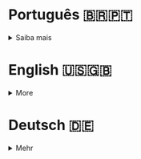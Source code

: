 # Português 🇧🇷🇵🇹

<details>
  <summary>
    Saiba mais
  </summary>
  
  # Blogs Api
Projeto da [Trybe](https://www.betrybe.com/) - Bloco 31 - Aplicação Fullstack de uma empresa de delivery de bebidas.

<details>
  <summary><strong>🏆 Meu desempenho</strong></summary><br />

  <img src="project-infos/delivery-app-requisitos.png"/>
  <img src="project-infos/Delivery-App.gif"/>
</details>

## 🚀 Tecnologias

> Este projeto foi desenvolvido com:

- React
- Context API
- LocalStorage
- React Router Dom
- React Testing Library
- Styled Components
- Node JS
- Express
- JSONWEBTOKEN
- md5
- cors
- mysql2
- chai
- sinon
- Nodemon
- MySQL
- Sequelize
- Docker
- Docker Compose
- Postman

## 📌 Habilidades

> Habilidades desenvolvidas:

- Desenvolver diferentes telas para o app de delivery.
- Desenvolver diferentes telas para diferentes tipos de usuários, cliente, vendendor e gerente.
- Desenvolver uma API RESTful de um CRUD (Create, Read, Update e Delete);
- Utilizar o ORM Sequelize para a leitura e escrita em um banco de dados SQL.
- Integrar frontend com backend a fim de logar usuários e autentica-los, cadastrar novos usuários, realizar
  compras, preparar as compras, envia-las, altera os status delas e exlcuir usuários.

## ‍💻 Softwares necessários

- Docker
- Docker Compose
- MySQL
- NPM || YARN

## ⬇️ Instalando dependências

```bash
npm install
docker run -it --name <nome_do_container> -e MYSQL_ROOT_PASSWORD=suasenha -d -p 3306:3306 mysql:tag
  ps: Caso não queria usar o banco de dados no docker crie um banco de dados com o nome 'delivery-app-dev'.
npm run dev:prestart # Instala dependências do front e do back
```

## ⚡ Executando o projeto

- Definindo as varáveis de ambiente em um arquivo .env;
- Criando o banco de dados e as tabelas com:

```bash
npm run db:reset # executa export NODE_ENV=development
                 # cd ./back-end
                 # npx sequelize-cli db:create
                 # npx sequelize-cli db:drop
                 # npx sequelize-cli db:migrate
                 # npx sequelize-cli db:seed:all
```

```bash
npm run dev # Sobe o front na porta 3000 e o back na 3001
```

### Disclaimer

<span style='color:red'>
  Todos os arquivos dos diretórios __tests__ e scripts foram desenvolvidos pela Trybe.
</span>

## Time de desenvolvimento

> Projeto em grupo:

<table>
    <tr>
      <td>
        <img align="center" height="150px" width="150px" src="https://avatars.githubusercontent.com/u/67388710?v=4"/>
        <h4 align="center">Alê Rabelo</h4>
      </td>
      <td>
        <img align="center" height="150px" width="150px" src="https://avatars.githubusercontent.com/u/18727007?v=4"/>
        <h4 align="center">André Macedo</h4>
      </td>
      <td>
        <img align="center" height="150px" width="150px" src="https://avatars.githubusercontent.com/u/98185209?v=4"/>
        <h4 align="center">Amanda Zambelli</h4>
      </td>
      <td>
        <img align="center" height="150px" width="150px" src="https://avatars.githubusercontent.com/u/89281639?v=4"/>
        <h4 align="center">Leonardo Gonçalves</h4>
      </td>
    </tr>
  </table>

## 💬 Contatos

<div align="center" style="display: inline_block">
  <a href="https://www.linkedin.com/in/al%C3%AA-emmanuel-rabelo-guedes/" target="_blank">
    <img height="28rem" src="https://img.shields.io/badge/LinkedIn-0077B5?style=for-the-badge&logo=linkedin&logoColor=white">
  </a> 
   <a href="mailto:rabeloguedes@proton.me">
     <img src="https://img.shields.io/badge/ProtonMail-8B89CC?style=for-the-badge&logo=protonmail&logoColor=white" target="_blank">
  </a>
</div>

</details>

# English 🇺🇸🇬🇧

<details>
  <summary>
    More
  </summary>
  
  # Blogs Api
Project from [Trybe](https://www.betrybe.com/) - Block 31 - Beverage delivery company Fullstack application.

<details>
  <summary><strong>🏆 My accomplishment</strong></summary><br />

  <img src="project-infos/delivery-app-requisitos.png"/>
  <img src="project-infos/Delivery-App.gif"/>

</details>

## 🚀 Technologies

> This project was developed with:

- React
- Context API
- LocalStorage
- React Router Dom
- React Testing Library
- Styled Components
- Node JS
- Express
- JSONWEBTOKEN
- md5
- cors
- mysql2
- chai
- sinon
- Nodemon
- MySQL
- Sequelize
- Docker
- Docker Compose
- Postman

## 📌 Skills

> Practiced skills:

- Developing an API RESTful CRUD (Create, Read, Update and Delete);
- Using the ORM Sequelize for reading and writing in a SQL database.
- Developing different screens for the delivery app.
- Developing different screens for different types of users, client, seller and manager.
- Integrating frontend with backend in order to log in users and authenticate them, register new users, make
  purchases, prepare purchases, send them, change their status and delete users.

## ‍💻 Required Softwares

- Docker
- Docker Compose
- MySQL
- NPM || YARN

## ⬇️ Install dependencies

```bash
npm install
docker run -it --name <container_name> -e MYSQL_ROOT_PASSWORD=yourpassword -d -p 3306:3306 mysql:tag
  ps: If you do not want to use the database in docker, create a database with the name 'delivery-app-dev'.
```

## ⚡ Running the project

- Defining the environment variables in a .env file;
- Creating the database and tables with:

```bash
npm run db:reset # runs export NODE_ENV=development
                 # cd ./back-end
                 # npx sequelize-cli db:create
                 # npx sequelize-cli db:drop
                 # npx sequelize-cli db:migrate
                 # npx sequelize-cli
```

### Disclaimer

<span style='color:red'>
  All files in the __tests__ and scripts directories were developed by Trybe.
</span>

## Squad

> Group project:

<table>
    <tr>
      <td>
        <img align="center" height="150px" width="150px" src="https://avatars.githubusercontent.com/u/67388710?v=4"/>
        <h4 align="center">Alê Rabelo</h4>
      </td>
      <td>
        <img align="center" height="150px" width="150px" src="https://avatars.githubusercontent.com/u/18727007?v=4"/>
        <h4 align="center">André Macedo</h4>
      </td>
      <td>
        <img align="center" height="150px" width="150px" src="https://avatars.githubusercontent.com/u/98185209?v=4"/>
        <h4 align="center">Amanda Zambelli</h4>
      </td>
      <td>
        <img align="center" height="150px" width="150px" src="https://avatars.githubusercontent.com/u/89281639?v=4"/>
        <h4 align="center">Leonardo Gonçalves</h4>
      </td>
    </tr>
  </table>

## 💬 Contact

<div align="center" style="display: inline_block">
  <a href="https://www.linkedin.com/in/al%C3%AA-emmanuel-rabelo-guedes/" target="_blank">
    <img height="28rem" src="https://img.shields.io/badge/LinkedIn-0077B5?style=for-the-badge&logo=linkedin&logoColor=white">
  </a> 
   <a href="mailto:rabeloguedes@proton.me">
     <img src="https://img.shields.io/badge/ProtonMail-8B89CC?style=for-the-badge&logo=protonmail&logoColor=white" target="_blank">
  </a>
</div>

</details>

# Deutsch 🇩🇪

<details>
  <summary>
    Mehr
  </summary>
  
  # Blogs Api
Projekt von [Trybe](https://www.betrybe.com/) - Block 31 - Getränke-Lieferdienst Fullstack-Anwendung.

<details>
  <summary><strong>🏆 Meine Leistung</strong></summary><br />

  <img src="project-infos/delivery-app-requisitos.png"/>
  <img src="project-infos/Delivery-App.gif"/>
</details>

## 🚀 Technologies

> Dieses Projekt wurde mit den entsprechenden Technologies hergestellt:

- React
- Context API
- LocalStorage
- React Router Dom
- React Testing Library
- Styled Components
- Node JS
- Express
- JSONWEBTOKEN
- md5
- cors
- mysql2
- chai
- sinon
- Nodemon
- MySQL
- Sequelize
- Docker
- Docker Compose
- Postman

## 📌 Fähigkeiten

> Ausgeübte Fähigkeiten:

- Entwickeln einer API RESTful CRUD (Create, Read, Update und Delete);
- Verwenden des ORM Sequelize zum Lesen und Schreiben in einer SQL-Datenbank.
- Entwicklung verschiedener Bildschirme für die Liefer-App.
- Entwicklung verschiedener Bildschirme für verschiedene Benutzertypen, Kunde, Verkäufer und Manager.
- Integration von Frontend mit Backend, um Benutzer anzumelden und zu authentifizieren, neue Benutzer zu registrieren,
  Einkäufe zu tätigen, Einkäufe vorzubereiten, sie zu senden, ihren Status zu ändern und Benutzer zu löschen.

## ‍💻 Benötigte Software

- Docker
- Docker Compose
- MySQL
- NPM || YARN

## ⬇️ Installieren dependencies

```bash
npm install
docker run -it --name <container_name> -e MYSQL_ROOT_PASSWORD=deinpasswort -d -p 3306:3306 mysql:tag
  ps: Wenn Sie die Datenbank nicht in Docker verwenden möchten, erstellen Sie eine Datenbank mit dem Namen 'delivery-app-dev'.
```

## ⚡ Projekt ausführen

- Definition der Umgebungsvariablen in einer .env-Datei;
- Erstellen der Datenbank und Tabellen mit:

```bash
npm run db:reset # runs export NODE_ENV=development
                 # cd ./back-end
                 # npx sequelize-cli db:create
                 # npx sequelize-cli db:drop
                 # npx sequelize-cli db:migrate
                 # npx sequelize-cli
```

### Disclaimer

<span style='color:red'>
  Alle Dateien in den Verzeichnissen __tests__ und scripts wurden von Trybe entwickelt.
</span>

## Entwickungsteam

> Gruppenprojekt:

  <table>
    <tr>
      <td>
        <img align="center" height="150px" width="150px" src="https://avatars.githubusercontent.com/u/67388710?v=4"/>
        <h4 align="center">Alê Rabelo</h4>
      </td>
      <td>
        <img align="center" height="150px" width="150px" src="https://avatars.githubusercontent.com/u/18727007?v=4"/>
        <h4 align="center">André Macedo</h4>
      </td>
      <td>
        <img align="center" height="150px" width="150px" src="https://avatars.githubusercontent.com/u/98185209?v=4"/>
        <h4 align="center">Amanda Zambelli</h4>
      </td>
      <td>
        <img align="center" height="150px" width="150px" src="https://avatars.githubusercontent.com/u/89281639?v=4"/>
        <h4 align="center">Leonardo Gonçalves</h4>
      </td>
    </tr>
  </table>

## 💬 Kontakt

<div align="center" style="display: inline_block">
  <a href="https://www.linkedin.com/in/al%C3%AA-emmanuel-rabelo-guedes/" target="_blank">
    <img height="28rem" src="https://img.shields.io/badge/LinkedIn-0077B5?style=for-the-badge&logo=linkedin&logoColor=white">
  </a> 
   <a href="mailto:rabeloguedes@proton.me">
     <img src="https://img.shields.io/badge/ProtonMail-8B89CC?style=for-the-badge&logo=protonmail&logoColor=white" target="_blank">
  </a>
</div>

</details>
